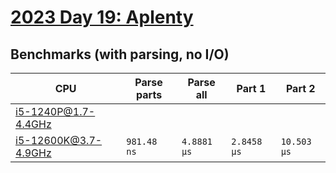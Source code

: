 # [2023 Day 19: Aplenty](https://adventofcode.com/2023/day/19)

## Benchmarks (with parsing, no I/O)

| CPU                  | Parse parts | Parse all   | Part 1      | Part 2      |
| -------------------- | ----------- | ----------- | ----------- | ----------- |
| i5-1240P@1.7-4.4GHz  |             |             |             |             |
| i5-12600K@3.7-4.9GHz | `981.48 ns` | `4.8881 µs` | `2.8458 µs` | `10.503 µs` |
